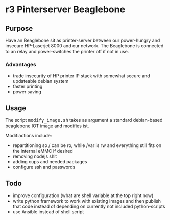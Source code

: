 r3 Pinterserver Beaglebone
==========================

Purpose
-------

Have an Beaglebone sit as printer-server between our power-hungry and insecure HP-Laserjet 8000 and our network. The Beaglebone is connected to an relay and power-switches the printer off if not in use.

### Advantages

- trade insecurity of HP printer IP stack with somewhat secure and updateable debian system
- faster printing
- power saving

Usage
-----

The script <tt>modify_image.sh</tt> takes as argument a standard debian-based beaglebone IOT image and modifies ist.

Modifiactions include:

- repartitioning so / can be ro, while /var is rw and everything still fits on the internal eMMC if desired
- removing nodejs shit
- adding cups and needed packages
- configure ssh and passwords



Todo
----

- improve configuration (what are shell variable at the top right now)
- write python framework to work with existing images and then publish that code instead of depending on currently not included python-scripts
- use Ansible instead of shell script

